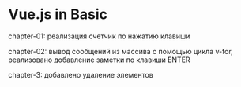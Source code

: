 # Vue.js in Basic

chapter-01: реализация счетчик по нажатию клавиши

chapter-02: вывод сообщений из массива с помощью цикла v-for, реализовано добавление заметки по клавиши ENTER

chapter-3: добавлено удаление элементов